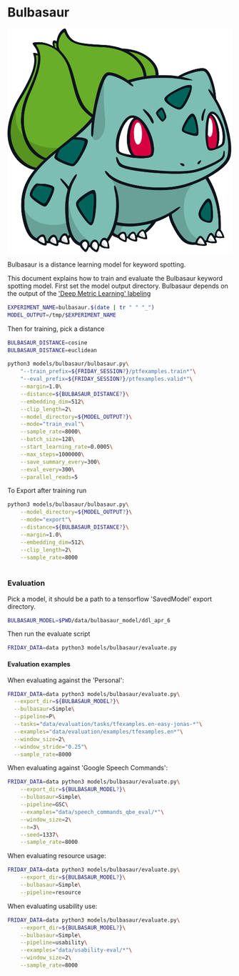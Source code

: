 # Bulbasaur

![Bulbasaur](bulbasaur/bulbasaur.png)

Bulbasaur is a distance learning model for keyword spotting.

This document explains how to train and evaluate the Bulbasaur keyword spotting model. First set the
model output directory. Bulbasaur depends on the output of the ['Deep Metric Learning' labeling](../pipelines/labeling.md)

```bash
EXPERIMENT_NAME=bulbasaur.$(date | tr " " "_")
MODEL_OUTPUT=/tmp/$EXPERIMENT_NAME
```

Then for training, pick a distance

```bash
BULBASAUR_DISTANCE=cosine
BULBASAUR_DISTANCE=euclidean
```

```bash
python3 models/bulbasaur/bulbasaur.py\
    "--train_prefix=${FRIDAY_SESSION?}/ptfexamples.train*"\
    "--eval_prefix=${FRIDAY_SESSION?}/ptfexamples.valid*"\
    --margin=1.0\
    --distance=${BULBASAUR_DISTANCE?}\
    --embedding_dim=512\
    --clip_length=2\
    --model_directory=${MODEL_OUTPUT?}\
    --mode="train_eval"\
    --sample_rate=8000\
    --batch_size=128\
    --start_learning_rate=0.0005\
    --max_steps=1000000\
    --save_summary_every=300\
    --eval_every=300\
    --parallel_reads=5
```

To Export after training run
```bash
python3 models/bulbasaur/bulbasaur.py\
    --model_directory=${MODEL_OUTPUT?}\
    --mode="export"\
    --distance=${BULBASAUR_DISTANCE?}\
    --margin=1.0\
    --embedding_dim=512\
    --clip_length=2\
    --sample_rate=8000
    
```

### Evaluation


Pick a model, it should be a path to a tensorflow 'SavedModel' export directory.

```bash 
BULBASAUR_MODEL=$PWD/data/bulbasaur_model/ddl_apr_6 
```

Then run the evaluate script

```bash
FRIDAY_DATA=data python3 models/bulbasaur/evaluate.py
```

#### Evaluation examples

When evaluating against the 'Personal':

```bash 
FRIDAY_DATA=data python3 models/bulbasaur/evaluate.py\
  --export_dir=${BULBASAUR_MODEL?}\
  --bulbasaur=Simple\
  --pipeline=P\
  --tasks="data/evaluation/tasks/tfexamples.en-easy-jonas-*"\
  --examples="data/evaluation/examples/tfexamples.en*"\
  --window_size=2\
  --window_stride="0.25"\
  --sample_rate=8000
```

When evaluating against 'Google Speech Commands':

```bash 
FRIDAY_DATA=data python3 models/bulbasaur/evaluate.py\
    --export_dir=${BULBASAUR_MODEL?}\
    --bulbasaur=Simple\
    --pipeline=GSC\
    --examples="data/speech_commands_qbe_eval/*"\
    --window_size=2\
    --n=3\
    --seed=1337\
    --sample_rate=8000
```

When evaluating resource usage:

```bash 
FRIDAY_DATA=data python3 models/bulbasaur/evaluate.py\
    --export_dir=${BULBASAUR_MODEL?}\
    --bulbasaur=Simple\
    --pipeline=resource
```

When evaluating usability use:

```bash 
FRIDAY_DATA=data python3 models/bulbasaur/evaluate.py\
    --export_dir=${BULBASAUR_MODEL?}\
    --bulbasaur=Simple\
    --pipeline=usability\
    --examples="data/usability-eval/*"\
    --window_size=2\
    --sample_rate=8000
```


